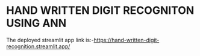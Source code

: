 # HAND WRITTEN DIGIT RECOGNITON USING ANN
The deployed streamlit app link is:-https://hand-written-digit-recognition.streamlit.app/
